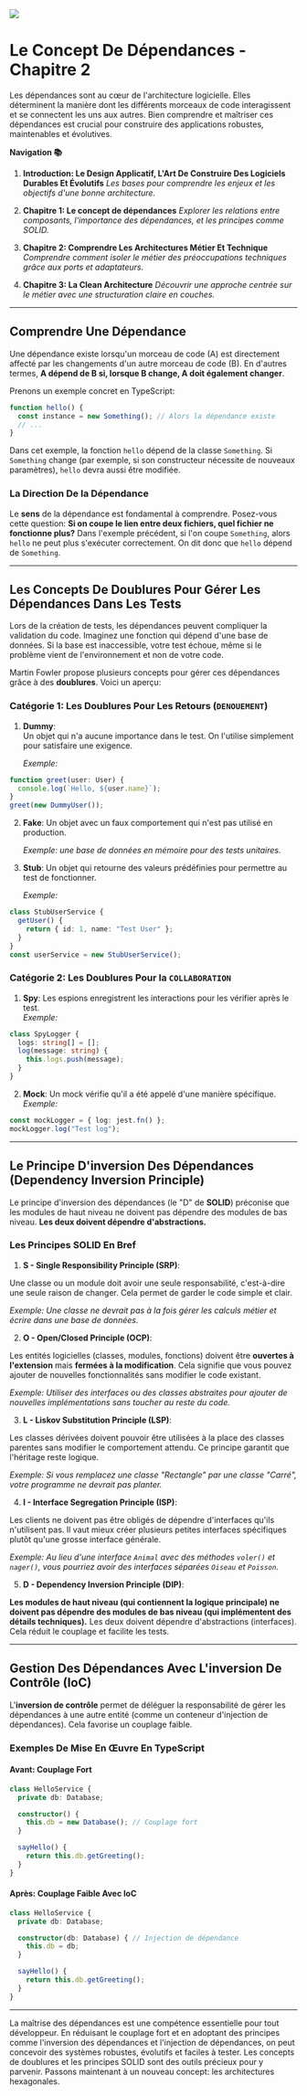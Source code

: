 ![](assets/thumbnail.jpg)

# Le Concept De Dépendances - Chapitre 2

Les dépendances sont au cœur de l'architecture logicielle. Elles déterminent la manière dont les différents morceaux de code interagissent et se connectent les uns aux autres. Bien comprendre et maîtriser ces dépendances est crucial pour construire des applications robustes, maintenables et évolutives.

**Navigation 📚**

1. **Introduction: Le Design Applicatif, L'Art De Construire Des Logiciels Durables Et Évolutifs**
	 *Les bases pour comprendre les enjeux et les objectifs d'une bonne architecture.*

2. **Chapitre 1: Le concept de dépendances**
	 *Explorer les relations entre composants, l'importance des dépendances, et les principes comme SOLID.*

3. **Chapitre 2: Comprendre Les Architectures Métier Et Technique**
	 *Comprendre comment isoler le métier des préoccupations techniques grâce aux ports et adaptateurs.*

4. **Chapitre 3: La Clean Architecture**
	 *Découvrir une approche centrée sur le métier avec une structuration claire en couches.*

---

## Comprendre Une Dépendance

Une dépendance existe lorsqu'un morceau de code (A) est directement affecté par les changements d'un autre morceau de code (B). En d'autres termes, **A dépend de B si, lorsque B change, A doit également changer**.

Prenons un exemple concret en TypeScript:

```ts
function hello() {
  const instance = new Something(); // Alors la dépendance existe
  // ...
}
```

Dans cet exemple, la fonction `hello` dépend de la classe `Something`. Si `Something` change (par exemple, si son constructeur nécessite de nouveaux paramètres), `hello` devra aussi être modifiée.

### La Direction De la Dépendance

Le **sens** de la dépendance est fondamental à comprendre. Posez-vous cette question: **Si on coupe le lien entre deux fichiers, quel fichier ne fonctionne plus?** Dans l'exemple précédent, si l'on coupe `Something`, alors `hello` ne peut plus s'exécuter correctement. On dit donc que `hello` dépend de `Something`.

---

## Les Concepts De Doublures Pour Gérer Les Dépendances Dans Les Tests

Lors de la création de tests, les dépendances peuvent compliquer la validation du code. Imaginez une fonction qui dépend d'une base de données. Si la base est inaccessible, votre test échoue, même si le problème vient de l'environnement et non de votre code.

Martin Fowler propose plusieurs concepts pour gérer ces dépendances grâce à des **doublures**. Voici un aperçu:

### Catégorie 1: Les Doublures Pour Les Retours (`DENOUEMENT`)

1. **Dummy**:<br/>
	 Un objet qui n'a aucune importance dans le test. On l'utilise simplement pour satisfaire une exigence.<br/>

	 *Exemple:*

```ts
function greet(user: User) {
  console.log(`Hello, ${user.name}`);
}
greet(new DummyUser());
```

2. **Fake**:
	 Un objet avec un faux comportement qui n'est pas utilisé en production.<br/>

	 *Exemple: une base de données en mémoire pour des tests unitaires.*

3. **Stub**:
	 Un objet qui retourne des valeurs prédéfinies pour permettre au test de fonctionner.<br/>

	 *Exemple:*

```ts
class StubUserService {
  getUser() {
    return { id: 1, name: "Test User" };
  }
}
const userService = new StubUserService();
```

### Catégorie 2: Les Doublures Pour la `COLLABORATION`

1. **Spy**:
	 Les espions enregistrent les interactions pour les vérifier après le test.<br/>
	 *Exemple:*

```ts
class SpyLogger {
  logs: string[] = [];
  log(message: string) {
    this.logs.push(message);
  }
}
```

2. **Mock**:
	 Un mock vérifie qu'il a été appelé d'une manière spécifique.<br/>
	 *Exemple:*

```ts
const mockLogger = { log: jest.fn() };
mockLogger.log("Test log");
```

---

## Le Principe D'inversion Des Dépendances (Dependency Inversion Principle)

Le principe d'inversion des dépendances (le "D" de **SOLID**) préconise que les modules de haut niveau ne doivent pas dépendre des modules de bas niveau. **Les deux doivent dépendre d'abstractions.**

### Les Principes SOLID En Bref

1. **S - Single Responsibility Principle (SRP)**:

Une classe ou un module doit avoir une seule responsabilité, c'est-à-dire une seule raison de changer. Cela permet de garder le code simple et clair.

*Exemple: Une classe ne devrait pas à la fois gérer les calculs métier et écrire dans une base de données.*

2. **O - Open/Closed Principle (OCP)**:

Les entités logicielles (classes, modules, fonctions) doivent être **ouvertes à l'extension** mais **fermées à la modification**. Cela signifie que vous pouvez ajouter de nouvelles fonctionnalités sans modifier le code existant.

*Exemple: Utiliser des interfaces ou des classes abstraites pour ajouter de nouvelles implémentations sans toucher au reste du code.*

3. **L - Liskov Substitution Principle (LSP)**:

Les classes dérivées doivent pouvoir être utilisées à la place des classes parentes sans modifier le comportement attendu. Ce principe garantit que l'héritage reste logique.

*Exemple: Si vous remplacez une classe "Rectangle" par une classe "Carré", votre programme ne devrait pas planter.*

4. **I - Interface Segregation Principle (ISP)**:

Les clients ne doivent pas être obligés de dépendre d'interfaces qu'ils n'utilisent pas. Il vaut mieux créer plusieurs petites interfaces spécifiques plutôt qu'une grosse interface générale.

*Exemple: Au lieu d'une interface `Animal` avec des méthodes `voler()` et `nager()`, vous pourriez avoir des interfaces séparées `Oiseau` et `Poisson`.*

5. **D - Dependency Inversion Principle (DIP)**:

**Les modules de haut niveau (qui contiennent la logique principale) ne doivent pas dépendre des modules de bas niveau (qui implémentent des détails techniques).** Les deux doivent dépendre d'abstractions (interfaces). Cela réduit le couplage et facilite les tests.

---

## Gestion Des Dépendances Avec L'inversion De Contrôle (IoC)

L'**inversion de contrôle** permet de déléguer la responsabilité de gérer les dépendances à une autre entité (comme un conteneur d'injection de dépendances). Cela favorise un couplage faible.

### Exemples De Mise En Œuvre En TypeScript

#### Avant: Couplage Fort

```ts
class HelloService {
  private db: Database;

  constructor() {
    this.db = new Database(); // Couplage fort
  }

  sayHello() {
    return this.db.getGreeting();
  }
}
```

#### Après: Couplage Faible Avec IoC

```ts
class HelloService {
  private db: Database;

  constructor(db: Database) { // Injection de dépendance
    this.db = db;
  }

  sayHello() {
    return this.db.getGreeting();
  }
}
```

---

La maîtrise des dépendances est une compétence essentielle pour tout développeur. En réduisant le couplage fort et en adoptant des principes comme l'inversion des dépendances et l'injection de dépendances, on peut concevoir des systèmes robustes, évolutifs et faciles à tester. Les concepts de doublures et les principes SOLID sont des outils précieux pour y parvenir. Passons maintenant à un nouveau concept: les architectures hexagonales.
